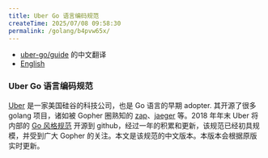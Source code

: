 ```yaml
---
title: Uber Go 语言编码规范
createTime: 2025/07/08 09:58:30
permalink: /golang/b4pvw65x/
---
```



- [uber-go/guide](https://github.com/uber-go/guide) 的中文翻译
- [English](https://github.com/uber-go/guide/blob/master/style.md)

### Uber Go 语言编码规范

 [Uber](https://www.uber.com/) 是一家美国硅谷的科技公司，也是 Go 语言的早期 adopter. 其开源了很多 golang 项目，诸如被 Gopher 圈熟知的 [zap](https://github.com/uber-go/zap)、[jaeger](https://github.com/jaegertracing/jaeger) 等。2018 年年末 Uber 将内部的 [Go 风格规范](https://github.com/uber-go/guide) 开源到 github，经过一年的积累和更新，该规范已经初具规模，并受到广大 Gopher 的关注。本文是该规范的中文版本。本版本会根据原版实时更新。
 
